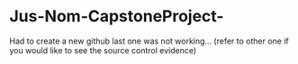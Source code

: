 # Jus-Nom-CapstoneProject-
Had to create a new github last one was not working... (refer to other one if you would like to see the source control evidence)
